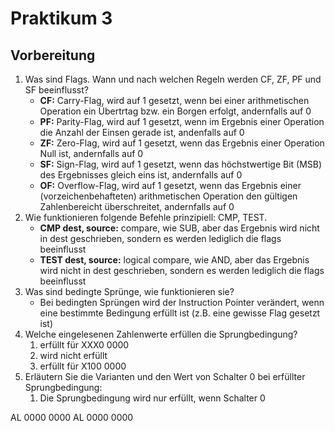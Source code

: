 # Praktikum 3

## Vorbereitung
1. Was sind Flags. Wann und nach welchen Regeln werden CF, ZF, PF und SF beeinflusst?
    - **CF:** Carry-Flag, wird auf 1 gesetzt, wenn bei einer arithmetischen Operation ein Übertrtag bzw. ein Borgen erfolgt, andernfalls auf 0
    - **PF:** Parity-Flag, wird auf 1 gesetzt, wenn im Ergebnis einer Operation die Anzahl der Einsen gerade ist, andenfalls auf 0
    - **ZF:** Zero-Flag, wird auf 1 gesetzt, wenn das Ergebnis einer Operation Null ist, andernfalls auf 0
    - **SF:** Sign-Flag, wird auf 1 gesetzt, wenn das höchstwertige Bit (MSB) des Ergebnisses gleich eins ist, andernfalls auf 0
    - **OF:** Overflow-Flag, wird auf 1 gesetzt, wenn das Ergebnis einer (vorzeichenbehafteten) arithmetischen Operation den gültigen Zahlenbereicht überschreitet, andernfalls auf 0
2. Wie funktionieren folgende Befehle prinzipiell: CMP, TEST.
   - **CMP dest, source:** compare, wie SUB, aber das Ergebnis wird nicht in dest geschrieben, sondern es werden lediglich die flags beeinflusst
   - **TEST dest, source:** logical compare, wie AND, aber das Ergebnis wird nicht in dest geschrieben, sondern es werden lediglich die flags beeinflusst
3. Was sind bedingte Sprünge, wie funktionieren sie?
   - Bei bedingten Sprüngen wird der Instruction Pointer verändert, wenn eine bestimmte Bedingung erfüllt ist (z.B. eine gewisse Flag gesetzt ist)
4. Welche eingelesenen Zahlenwerte erfüllen die Sprungbedingung?
   1. erfüllt für XXX0 0000
   2. wird nicht erfüllt
   3. erfüllt für X100 0000
5. Erläutern Sie die Varianten und den Wert von Schalter 0 bei erfüllter Sprungbedingung:
   1. Die Sprungbedingung wird nur erfüllt, wenn Schalter 0 


AL 0000 0000
AL 0000 0000